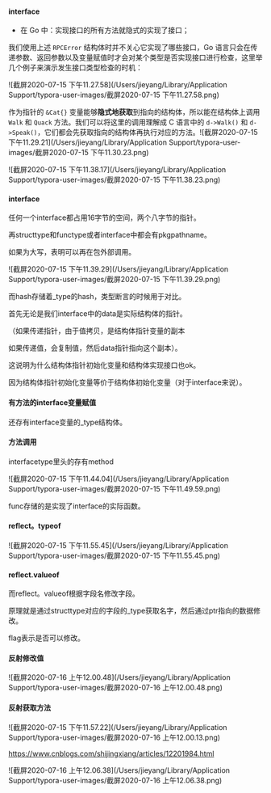 #### interface

- 在 Go 中：实现接口的所有方法就隐式的实现了接口；

我们使用上述 `RPCError` 结构体时并不关心它实现了哪些接口，Go 语言只会在传递参数、返回参数以及变量赋值时才会对某个类型是否实现接口进行检查，这里举几个例子来演示发生接口类型检查的时机：

![截屏2020-07-15 下午11.27.58](/Users/jieyang/Library/Application Support/typora-user-images/截屏2020-07-15 下午11.27.58.png)



作为指针的 `&Cat{}` 变量能够**隐式地获取**到指向的结构体，所以能在结构体上调用 `Walk` 和 `Quack` 方法。我们可以将这里的调用理解成 C 语言中的 `d->Walk()` 和 `d->Speak()`，它们都会先获取指向的结构体再执行对应的方法。![截屏2020-07-15 下午11.29.21](/Users/jieyang/Library/Application Support/typora-user-images/截屏2020-07-15 下午11.30.23.png)

![截屏2020-07-15 下午11.38.17](/Users/jieyang/Library/Application Support/typora-user-images/截屏2020-07-15 下午11.38.23.png)

#### interface

任何一个interface都占用16字节的空间，两个八字节的指针。



再structtype和functype或者interface中都会有pkgpathname。

如果为大写，表明可以再在包外部调用。

![截屏2020-07-15 下午11.39.29](/Users/jieyang/Library/Application Support/typora-user-images/截屏2020-07-15 下午11.39.29.png)

而hash存储着_type的hash，类型断言的时候用于对比。



首先无论是我们interface中的data是实际结构体的指针。

（如果传递指针，由于值拷贝，是结构体指针变量的副本

如果传递值，会复制值，然后data指针指向这个副本）。

这说明为什么结构体指针初始化变量和结构体实现接口也ok。

因为结构体指针初始化变量等价于结构体初始化变量（对于interface来说）。

#### 有方法的interface变量赋值

还存有interface变量的_type结构体。

#### 方法调用

interfacetype里头的存有method

![截屏2020-07-15 下午11.44.04](/Users/jieyang/Library/Application Support/typora-user-images/截屏2020-07-15 下午11.49.59.png)

func存储的是实现了interface的实际函数。

#### reflect。typeof

![截屏2020-07-15 下午11.55.45](/Users/jieyang/Library/Application Support/typora-user-images/截屏2020-07-15 下午11.55.45.png)

#### reflect.valueof

而reflect。valueof根据字段名修改字段。

原理就是通过structtype对应的字段的_type获取名字，然后通过ptr指向的数据修改。

flag表示是否可以修改。



#### 反射修改值

![截屏2020-07-16 上午12.00.48](/Users/jieyang/Library/Application Support/typora-user-images/截屏2020-07-16 上午12.00.48.png)

#### 反射获取方法



![截屏2020-07-15 下午11.57.22](/Users/jieyang/Library/Application Support/typora-user-images/截屏2020-07-16 上午12.00.13.png)

https://www.cnblogs.com/shijingxiang/articles/12201984.html

![截屏2020-07-16 上午12.06.38](/Users/jieyang/Library/Application Support/typora-user-images/截屏2020-07-16 上午12.06.38.png)